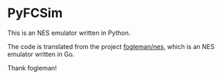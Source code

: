 # PyFCSim

This is an NES emulator written in Python.

The code is translated from the project [fogleman/nes](https://github.com/fogleman/nes), which is an NES emulator written in Go.

Thank fogleman!

